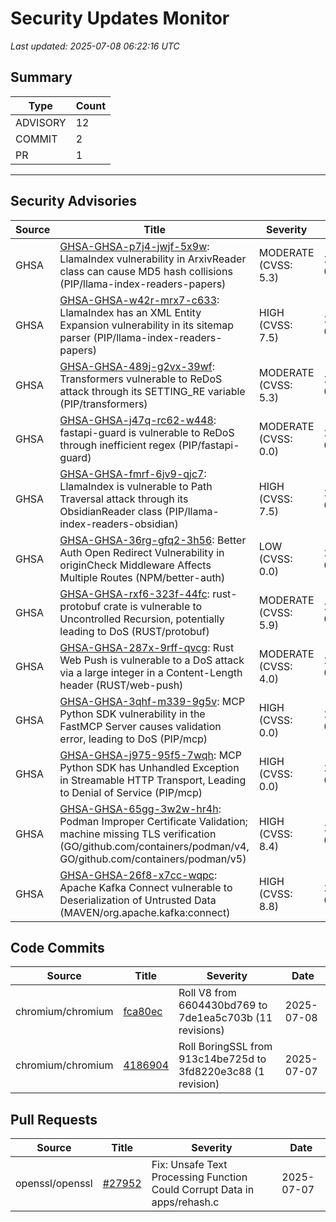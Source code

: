 # Security Updates Monitor

*Last updated: 2025-07-08 06:22:16 UTC*

## Summary
| Type | Count |
|------|-------|
| ADVISORY | 12 |
| COMMIT | 2 |
| PR | 1 |

---

## Security Advisories

| Source | Title | Severity | Date |
|--------|-------|----------|------|
| GHSA | [GHSA-GHSA-p7j4-jwjf-5x9w](https://github.com/advisories/GHSA-p7j4-jwjf-5x9w): LlamaIndex vulnerability in ArxivReader class can cause MD5 hash collisions (PIP/llama-index-readers-papers) | MODERATE (CVSS: 5.3) | 2025-07-07 |
| GHSA | [GHSA-GHSA-w42r-mrx7-c633](https://github.com/advisories/GHSA-w42r-mrx7-c633): LlamaIndex has an XML Entity Expansion vulnerability in its sitemap parser (PIP/llama-index-readers-papers) | HIGH (CVSS: 7.5) | 2025-07-07 |
| GHSA | [GHSA-GHSA-489j-g2vx-39wf](https://github.com/advisories/GHSA-489j-g2vx-39wf): Transformers vulnerable to ReDoS attack through its SETTING_RE variable (PIP/transformers) | MODERATE (CVSS: 5.3) | 2025-07-07 |
| GHSA | [GHSA-GHSA-j47q-rc62-w448](https://github.com/advisories/GHSA-j47q-rc62-w448): fastapi-guard is vulnerable to ReDoS through inefficient regex (PIP/fastapi-guard) | MODERATE (CVSS: 0.0) | 2025-07-07 |
| GHSA | [GHSA-GHSA-fmrf-6jv9-qjc7](https://github.com/advisories/GHSA-fmrf-6jv9-qjc7): LlamaIndex is vulnerable to Path Traversal attack through its ObsidianReader class (PIP/llama-index-readers-obsidian) | HIGH (CVSS: 7.5) | 2025-07-07 |
| GHSA | [GHSA-GHSA-36rg-gfq2-3h56](https://github.com/advisories/GHSA-36rg-gfq2-3h56): Better Auth Open Redirect Vulnerability in originCheck Middleware Affects Multiple Routes (NPM/better-auth) | LOW (CVSS: 0.0) | 2025-07-07 |
| GHSA | [GHSA-GHSA-rxf6-323f-44fc](https://github.com/advisories/GHSA-rxf6-323f-44fc): rust-protobuf crate is vulnerable to Uncontrolled Recursion, potentially leading to DoS (RUST/protobuf) | MODERATE (CVSS: 5.9) | 2025-07-05 |
| GHSA | [GHSA-GHSA-287x-9rff-qvcg](https://github.com/advisories/GHSA-287x-9rff-qvcg): Rust Web Push is vulnerable to a DoS attack via a large integer in a Content-Length header (RUST/web-push) | MODERATE (CVSS: 4.0) | 2025-07-05 |
| GHSA | [GHSA-GHSA-3qhf-m339-9g5v](https://github.com/advisories/GHSA-3qhf-m339-9g5v): MCP Python SDK vulnerability in the FastMCP Server causes validation error, leading to DoS (PIP/mcp) | HIGH (CVSS: 0.0) | 2025-07-04 |
| GHSA | [GHSA-GHSA-j975-95f5-7wqh](https://github.com/advisories/GHSA-j975-95f5-7wqh): MCP Python SDK has Unhandled Exception in Streamable HTTP Transport, Leading to Denial of Service (PIP/mcp) | HIGH (CVSS: 0.0) | 2025-07-04 |
| GHSA | [GHSA-GHSA-65gg-3w2w-hr4h](https://github.com/advisories/GHSA-65gg-3w2w-hr4h): Podman Improper Certificate Validation; machine missing TLS verification (GO/github.com/containers/podman/v4, GO/github.com/containers/podman/v5) | HIGH (CVSS: 8.4) | 2025-06-25 |
| GHSA | [GHSA-GHSA-26f8-x7cc-wqpc](https://github.com/advisories/GHSA-26f8-x7cc-wqpc): Apache Kafka Connect vulnerable to Deserialization of Untrusted Data (MAVEN/org.apache.kafka:connect) | HIGH (CVSS: 8.8) | 2023-02-07 |

## Code Commits

| Source | Title | Severity | Date |
|--------|-------|----------|------|
| chromium/chromium | [fca80ec](https://github.com/chromium/chromium/commit/fca80ec5b95c32a556049239427daa3a0cc41f80) | Roll V8 from 6604430bd769 to 7de1ea5c703b (11 revisions) | 2025-07-08 |
| chromium/chromium | [4186904](https://github.com/chromium/chromium/commit/4186904137f642a442c91ee87d50d6dff4e605e9) | Roll BoringSSL from 913c14be725d to 3fd8220e3c88 (1 revision) | 2025-07-07 |

## Pull Requests

| Source | Title | Severity | Date |
|--------|-------|----------|------|
| openssl/openssl | [#27952](https://github.com/openssl/openssl/pull/27952) | Fix: Unsafe Text Processing Function Could Corrupt Data in apps/rehash.c | 2025-07-07 |

